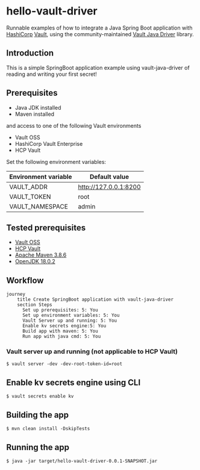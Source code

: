 # hello-vault-driver
Runnable examples of how to integrate a Java Spring Boot application with
[HashiCorp](http://www.hashicorp.com) [Vault](https://www.vaultproject.io/), using the community-maintained
[Vault Java Driver](https://github.com/BetterCloud/vault-java-driver) library.

## Introduction

This is a simple SpringBoot application example using vault-java-driver of reading and writing your first secret!

## Prerequisites
- Java JDK installed
- Maven installed

and access to one of the following Vault environments
- Vault OSS
- HashiCorp Vault Enterprise
- HCP Vault 

Set the following environment variables:

| Environment variable | Default value      |
|-----|---|
|  VAULT_ADDR   |  http://127.0.0.1:8200 |
|  VAULT_TOKEN   | root  |
|  VAULT_NAMESPACE   | admin  |


## Tested prerequisites
- [Vault OSS](https://vaultproject.io)
- [HCP Vault](https://cloud.hashicorp.com/products/vault)
- [Apache Maven 3.8.6](http://maven.apache.org)
- [OpenJDK 18.0.2](https://jdk.java.net/18/)

## Workflow
```mermaid
journey
    title Create SpringBoot application with vault-java-driver
    section Steps
      Set up prerequisites: 5: You
      Set up environment variables: 5: You
      Vault Server up and running: 5: You
      Enable kv secrets engine:5: You
      Build app with maven: 5: You
      Run app with java cmd: 5: You
```

### Vault server up and running (not applicable to HCP Vault)

`$ vault server -dev -dev-root-token-id=root`

## Enable kv secrets engine using CLI

`$ vault secrets enable kv`

## Building the app
`$ mvn clean install -DskipTests`

## Running the app
`$ java -jar target/hello-vault-driver-0.0.1-SNAPSHOT.jar`
